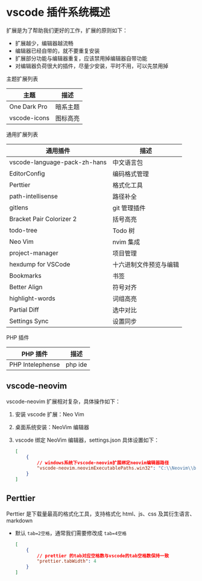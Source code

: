 # vscode 插件系统概述

扩展是为了帮助我们更好的工作，扩展的原则如下：

-   扩展越少，编辑器越流畅
-   编辑器已经自带的，就不要重复安装
-   扩展部分功能与编辑器重复，应该禁用掉编辑器自带功能
-   对编辑器负荷很大的插件，尽量少安装，平时不用，可以先禁用掉

主题扩展列表

| 主题         | 描述     |
| ------------ | -------- |
| One Dark Pro | 暗系主题 |
| vscode-icons | 图标高亮 |

通用扩展列表

| 通用插件                     | 描述                   |
| ---------------------------- | ---------------------- |
| vscode-language-pack-zh-hans | 中文语言包             |
| EditorConfig                 | 编码格式管理           |
| Perttier                     | 格式化工具             |
| path-intellisense            | 路径补全               |
| gitlens                      | git 管理插件           |
| Bracket Pair Colorizer 2     | 括号高亮               |
| todo-tree                    | Todo 树                |
| Neo Vim                      | nvim 集成              |
| project-manager              | 项目管理               |
| hexdump for VSCode           | 十六进制文件预览与编辑 |
| Bookmarks                    | 书签                   |
| Better Align                 | 符号对齐               |
| highlight-words              | 词组高亮               |
| Partial Diff                 | 选中对比               |
| Settings Sync                | 设置同步               |

PHP 插件

| PHP 插件         | 描述    |
| ---------------- | ------- |
| PHP Intelephense | php ide |

## vscode-neovim

vscode-neovim 扩展相对复杂，具体操作如下：

1. 安装 vscode 扩展：Neo Vim
2. 桌面系统安装：NeoVim 编辑器
3. vscode 绑定 NeoVim 编辑器，settings.json 具体设置如下：

    ```json
    [
        {
            // windows系统下vscode-neovim扩展绑定neovim编辑器路径
            "vscode-neovim.neovimExecutablePaths.win32": "C:\\Neovim\\bin\\nvim.exe"
        }
    ]
    ```

## Perttier

Perttier 是下载量最高的格式化工具，支持格式化 html、js、css 及其衍生语言、markdown

-   默认 `tab=2空格`，通常我们需要修改成 `tab=4空格`

    ```json
    [
        {
            // prettier 的tab对应空格数与vscode的tab空格数保持一致
            "prettier.tabWidth": 4
        }
    ]
    ```

